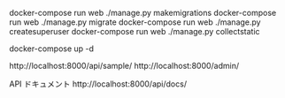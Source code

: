 docker-compose run web ./manage.py makemigrations
docker-compose run web ./manage.py migrate
docker-compose run web ./manage.py createsuperuser
docker-compose run web ./manage.py collectstatic

docker-compose up -d

http://localhost:8000/api/sample/
http://localhost:8000/admin/

API ドキュメント
http://localhost:8000/api/docs/